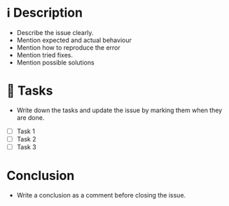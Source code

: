 # ℹ️ Description
* Describe the issue clearly.
* Mention expected and actual behaviour
* Mention how to reproduce the error
* Mention tried fixes.
* Mention possible solutions

# 🎯 Tasks
* Write down the tasks and update the issue by marking them when they are done.
- [ ] Task 1
- [ ] Task 2
- [ ] Task 3

# Conclusion
* Write a conclusion as a comment before closing the issue.


